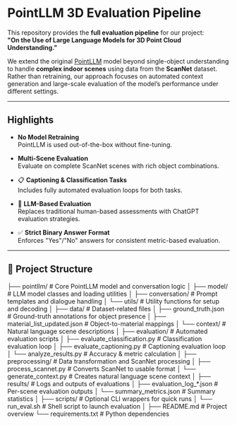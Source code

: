 # PointLLM 3D Evaluation Pipeline

This repository provides the **full evaluation pipeline** for our project:  
**"On the Use of Large Language Models for 3D Point Cloud Understanding."**

We extend the original [PointLLM](https://github.com/OpenRobotLab/PointLLM) model beyond single-object understanding to handle **complex indoor scenes** using data from the **ScanNet** dataset. Rather than retraining, our approach focuses on automated context generation and large-scale evaluation of the model’s performance under different settings.

---

## Highlights

- **No Model Retraining**  
  PointLLM is used out-of-the-box without fine-tuning.

- **Multi-Scene Evaluation**  
  Evaluate on complete ScanNet scenes with rich object combinations.

- 📋 **Captioning & Classification Tasks**  
  Includes fully automated evaluation loops for both tasks.

- 🤖 **LLM-Based Evaluation**  
  Replaces traditional human-based assessments with ChatGPT evaluation strategies.

- ✅ **Strict Binary Answer Format**  
  Enforces "Yes"/"No" answers for consistent metric-based evaluation.

---

## 📁 Project Structure
├── pointllm/ # Core PointLLM model and conversation logic │ ├── model/ # LLM model classes and loading utilities │ ├── conversation/ # Prompt templates and dialogue handling │ └── utils/ # Utility functions for setup and decoding │ ├── data/ # Dataset-related files │ ├── ground_truth.json # Ground-truth annotations for object presence │ ├── material_list_updated.json # Object-to-material mappings │ └── context/ # Natural language scene descriptions │ ├── evaluation/ # Automated evaluation scripts │ ├── evaluate_classification.py # Classification evaluation loop │ ├── evaluate_captioning.py # Captioning evaluation loop │ └── analyze_results.py # Accuracy & metric calculation │ ├── preprocessing/ # Data transformation and ScanNet processing │ ├── process_scannet.py # Converts ScanNet to usable format │ └── generate_context.py # Creates natural language scene context │ ├── results/ # Logs and outputs of evaluations │ ├── evaluation_log_*.json # Per-scene evaluation outputs │ └── summary_metrics.json # Summary statistics │ ├── scripts/ # Optional CLI wrappers for quick runs │ └── run_eval.sh # Shell script to launch evaluation │ ├── README.md # Project overview └── requirements.txt # Python dependencies
